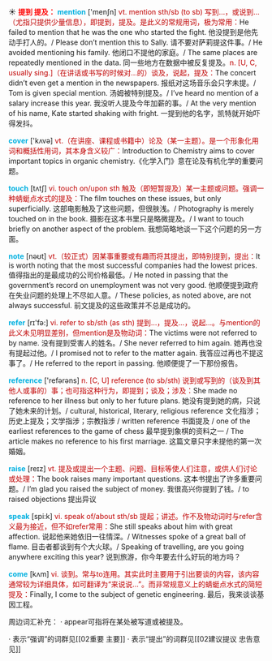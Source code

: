 ☀ <font color="red">**提到 提及：**</font>
<font color="sky blue">**mention**</font> ['menʃn] 
<font color="#c00000">vt. mention sth/sb (to sb) 写到…，或说到…（尤指只提供少量信息），即提到，提及。是此义的常规用词，极为常用：</font>He failed to mention that he was the one who started the fight. 他没提到是他先动手打人的。/ Please don’t mention this to Sally. 请不要对萨莉提这件事。/ He avoided mentioning his family. 他闭口不提他的家庭。/ The same places are repeatedly mentioned in the data. 同一些地方在数据中被反复提及。<font color="#c00000">n. [U, C, usually sing.]（在讲话或书写的时候对…的）谈及，说起，提及：</font>The concert didn’t even get a mention in the newspapers. 报纸对这场音乐会只字未提。/ Tom is given special mention. 汤姆被特别提及。/ I’ve heard no mention of a salary increase this year. 我没听人提及今年加薪的事。/ At the very mention of his name, Kate started shaking with fright. 一提到他的名字，凯特就开始吓得发抖。

<font color="sky blue">**cover**</font> ['kʌvə] 
<font color="#c00000">vt.（在讲座、课程或书籍中）论及（某一主题）。是一个形象化用词和概括性用词，其本身含义较广：</font>Introduction to Chemistry aims to cover important topics in organic chemistry.《化学入门》意在论及有机化学的重要问题。

<font color="sky blue">**touch**</font> [tʌtʃ] 
<font color="#c00000">vi. touch on/upon sth 触及（即短暂提及）某一主题或问题。强调一种蜻蜓点水式的提及：</font>The film touches on these issues, but only superficially. 这部电影触及了这些问题，但很肤浅。/ Photography is merely touched on in the book. 摄影在这本书里只是略微提及。/ I want to touch briefly on another aspect of the problem. 我想简略地谈一下这个问题的另一方面。

<font color="sky blue">**note**</font> [nəʊt] 
<font color="#c00000">vt.（较正式）因某事重要或有趣而将其提出，即特别提到，提出：</font>It is worth noting that the most successful companies had the lowest prices. 值得指出的是最成功的公司价格最低。/ He noted in passing that the government’s record on unemployment was not very good. 他顺便提到政府在失业问题的处理上不尽如人意。/ These policies, as noted above, are not always successful. 前文提及的这些政策并不总是成功的。

<font color="sky blue">**refer**</font> [rɪ'fə:] 
<font color="#c00000">vi. refer to sb/sth (as sth) 提到…，提及…，说起…。与mention的此义未见明显差别，但mention是及物动词：</font>The victims were not referred to by name. 没有提到受害人的姓名。/ She never referred to him again. 她再也没有提起过他。/ I promised not to refer to the matter again. 我答应过再也不提这事了。/ He referred to the report in passing. 他顺便提了一下那份报告。

<font color="sky blue">**reference**</font> ['refərəns] 
<font color="#c00000">n. [C, U] reference (to sb/sth) 说到或写到的（谈及到其他人或事的）事；也可指这种行为，即提到；谈及；涉及：</font>She made no reference to her illness but only to her future plans. 她没有提到她的病，只说了她未来的计划。/ cultural, historical, literary, religious reference 文化指涉；历史上提及；文学指涉；宗教指涉 / written reference 书面提及 / one of the earliest references to the game of chess 最早提到象棋的资料之一 / The article makes no reference to his first marriage. 这篇文章只字未提他的第一次婚姻。

<font color="sky blue">**raise**</font> [reɪz] 
<font color="#c00000">vt. 提及或提出一个主题、问题、目标等使人们注意，或供人们讨论或处理：</font>The book raises many important questions. 这本书提出了许多重要问题。/ I’m glad you raised the subject of money. 我很高兴你提到了钱。/ to raised objections 提出异议

<font color="sky blue">**speak**</font> [spi:k] 
<font color="#c00000">vi. speak of/about sth/sb 提起；讲述。作不及物动词时与refer含义最为接近，但不如refer常用：</font>She still speaks about him with great affection. 说起他来她依旧一往情深。/ Witnesses spoke of a great ball of flame. 目击者都谈到有个大火球。/ Speaking of travelling, are you going anywhere exciting this year? 说到旅游，你今年要去什么好玩的地方吗？

<font color="sky blue">**come**</font> [kʌm] 
<font color="#c00000">vi. 谈到。常与to连用。其实此时主要用于引出要谈的内容，该内容通常较为详细具体，如可翻译为“来说说…”。而非常规意义上的蜻蜓点水式的简短提及：</font>Finally, I come to the subject of genetic engineering. 最后，我来谈谈基因工程。

周边词汇补充：
· appear可指将在某处被写道或被提及。

· 表示“强调”的词群见[[02重要 主要]]
· 表示“提出”的词群见[[02建议提议 忠告意见]]
